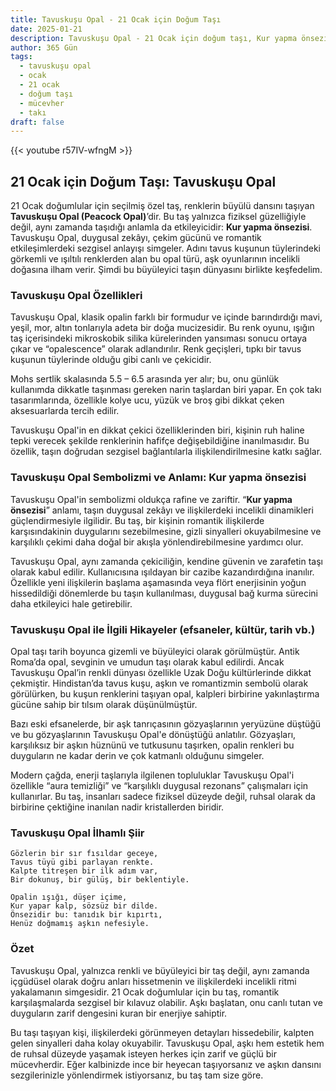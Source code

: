 ```yaml
---
title: Tavuskuşu Opal - 21 Ocak için Doğum Taşı
date: 2025-01-21
description: Tavuskuşu Opal - 21 Ocak için doğum taşı, Kur yapma önsezisi sembolü. Bu özel taşın derin anlamını öğrenin.
author: 365 Gün
tags:
  - tavuskuşu opal
  - ocak
  - 21 ocak
  - doğum taşı
  - mücevher
  - takı
draft: false
---
```


{{< youtube r57IV-wfngM >}}

## 21 Ocak için Doğum Taşı: Tavuskuşu Opal

21 Ocak doğumlular için seçilmiş özel taş, renklerin büyülü dansını taşıyan **Tavuskuşu Opal (Peacock Opal)**’dir. Bu taş yalnızca fiziksel güzelliğiyle değil, aynı zamanda taşıdığı anlamla da etkileyicidir: **Kur yapma önsezisi**. Tavuskuşu Opal, duygusal zekâyı, çekim gücünü ve romantik etkileşimlerdeki sezgisel anlayışı simgeler. Adını tavus kuşunun tüylerindeki görkemli ve ışıltılı renklerden alan bu opal türü, aşk oyunlarının incelikli doğasına ilham verir. Şimdi bu büyüleyici taşın dünyasını birlikte keşfedelim.

### Tavuskuşu Opal Özellikleri

Tavuskuşu Opal, klasik opalin farklı bir formudur ve içinde barındırdığı mavi, yeşil, mor, altın tonlarıyla adeta bir doğa mucizesidir. Bu renk oyunu, ışığın taş içerisindeki mikroskobik silika kürelerinden yansıması sonucu ortaya çıkar ve “opalescence” olarak adlandırılır. Renk geçişleri, tıpkı bir tavus kuşunun tüylerinde olduğu gibi canlı ve çekicidir.

Mohs sertlik skalasında 5.5 – 6.5 arasında yer alır; bu, onu günlük kullanımda dikkatle taşınması gereken narin taşlardan biri yapar. En çok takı tasarımlarında, özellikle kolye ucu, yüzük ve broş gibi dikkat çeken aksesuarlarda tercih edilir.

Tavuskuşu Opal'in en dikkat çekici özelliklerinden biri, kişinin ruh haline tepki verecek şekilde renklerinin hafifçe değişebildiğine inanılmasıdır. Bu özellik, taşın doğrudan sezgisel bağlantılarla ilişkilendirilmesine katkı sağlar.

### Tavuskuşu Opal Sembolizmi ve Anlamı: Kur yapma önsezisi

Tavuskuşu Opal'in sembolizmi oldukça rafine ve zariftir. “**Kur yapma önsezisi**” anlamı, taşın duygusal zekâyı ve ilişkilerdeki incelikli dinamikleri güçlendirmesiyle ilgilidir. Bu taş, bir kişinin romantik ilişkilerde karşısındakinin duygularını sezebilmesine, gizli sinyalleri okuyabilmesine ve karşılıklı çekimi daha doğal bir akışla yönlendirebilmesine yardımcı olur.

Tavuskuşu Opal, aynı zamanda çekiciliğin, kendine güvenin ve zarafetin taşı olarak kabul edilir. Kullanıcısına ışıldayan bir cazibe kazandırdığına inanılır. Özellikle yeni ilişkilerin başlama aşamasında veya flört enerjisinin yoğun hissedildiği dönemlerde bu taşın kullanılması, duygusal bağ kurma sürecini daha etkileyici hale getirebilir.

### Tavuskuşu Opal ile İlgili Hikayeler (efsaneler, kültür, tarih vb.)

Opal taşı tarih boyunca gizemli ve büyüleyici olarak görülmüştür. Antik Roma’da opal, sevginin ve umudun taşı olarak kabul edilirdi. Ancak Tavuskuşu Opal’in renkli dünyası özellikle Uzak Doğu kültürlerinde dikkat çekmiştir. Hindistan’da tavus kuşu, aşkın ve romantizmin sembolü olarak görülürken, bu kuşun renklerini taşıyan opal, kalpleri birbirine yakınlaştırma gücüne sahip bir tılsım olarak düşünülmüştür.

Bazı eski efsanelerde, bir aşk tanrıçasının gözyaşlarının yeryüzüne düştüğü ve bu gözyaşlarının Tavuskuşu Opal'e dönüştüğü anlatılır. Gözyaşları, karşılıksız bir aşkın hüznünü ve tutkusunu taşırken, opalin renkleri bu duyguların ne kadar derin ve çok katmanlı olduğunu simgeler.

Modern çağda, enerji taşlarıyla ilgilenen topluluklar Tavuskuşu Opal'i özellikle “aura temizliği” ve “karşılıklı duygusal rezonans” çalışmaları için kullanırlar. Bu taş, insanları sadece fiziksel düzeyde değil, ruhsal olarak da birbirine çektiğine inanılan nadir kristallerden biridir.

### Tavuskuşu Opal İlhamlı Şiir

```
Gözlerin bir sır fısıldar geceye,  
Tavus tüyü gibi parlayan renkte.  
Kalpte titreşen bir ilk adım var,  
Bir dokunuş, bir gülüş, bir beklentiyle.

Opalin ışığı, düşer içime,  
Kur yapar kalp, sözsüz bir dilde.  
Önsezidir bu: tanıdık bir kıpırtı,  
Henüz doğmamış aşkın nefesiyle.
```

### Özet

Tavuskuşu Opal, yalnızca renkli ve büyüleyici bir taş değil, aynı zamanda içgüdüsel olarak doğru anları hissetmenin ve ilişkilerdeki incelikli ritmi yakalamanın simgesidir. 21 Ocak doğumlular için bu taş, romantik karşılaşmalarda sezgisel bir kılavuz olabilir. Aşkı başlatan, onu canlı tutan ve duyguların zarif dengesini kuran bir enerjiye sahiptir.

Bu taşı taşıyan kişi, ilişkilerdeki görünmeyen detayları hissedebilir, kalpten gelen sinyalleri daha kolay okuyabilir. Tavuskuşu Opal, aşkı hem estetik hem de ruhsal düzeyde yaşamak isteyen herkes için zarif ve güçlü bir mücevherdir. Eğer kalbinizde ince bir heyecan taşıyorsanız ve aşkın dansını sezgilerinizle yönlendirmek istiyorsanız, bu taş tam size göre.